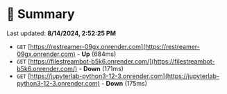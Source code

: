 # 📖 Summary
Last updated: **8/14/2024, 2:52:25 PM**

- `GET` [https://restreamer-09gx.onrender.com](https://restreamer-09gx.onrender.com) - **Up** (684ms)
- `GET` [https://filestreambot-b5k6.onrender.com/](https://filestreambot-b5k6.onrender.com/) - **Down** (171ms)
- `GET` [https://jupyterlab-python3-12-3.onrender.com](https://jupyterlab-python3-12-3.onrender.com) - **Down** (175ms)
